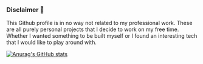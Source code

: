 ### Disclaimer 👋

This Github profile is in no way not related to my professional work. These are all purely personal projects that I decide to work on my free time. Whether I wanted something to be built myself or I found an interesting tech that I would like to play around with.

[![Anurag's GitHub stats](https://github-readme-stats.vercel.app/api?username=madtofan&theme=tokyonight)](https://github.com/anuraghazra/github-readme-stats)

